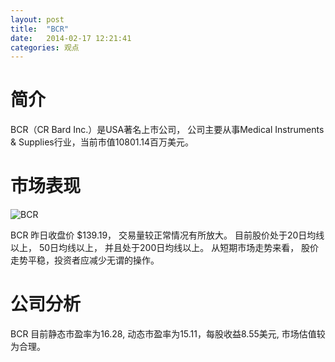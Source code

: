 ```yaml
---
layout: post
title:  "BCR"
date:   2014-02-17 12:21:41
categories: 观点
---
```


# 简介
BCR（CR Bard Inc.）是USA著名上市公司，
公司主要从事Medical Instruments & Supplies行业，当前市值10801.14百万美元。

# 市场表现

![BCR](http://finviz.com/chart.ashx?t=BCR&ty=c&ta=1&p=d&s=l)

BCR 昨日收盘价 $139.19，
交易量较正常情况有所放大。
目前股价处于20日均线以上，
50日均线以上，
并且处于200日均线以上。
从短期市场走势来看，
股价走势平稳，投资者应减少无谓的操作。

# 公司分析
BCR 目前静态市盈率为16.28, 动态市盈率为15.11，每股收益8.55美元,
市场估值较为合理。
